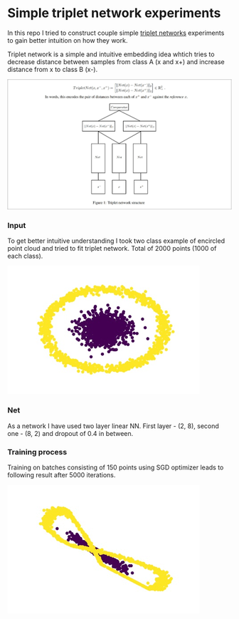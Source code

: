 # Simple triplet network experiments

In this repo I tried to construct couple simple [triplet networks](https://arxiv.org/abs/1412.6622) experiments to gain better intuition on how they work.

Triplet network is a simple and intuitive embedding idea whtich tries to decrease distance between samples from class A (x and x+) and increase distance from x to class B (x-).

![Triplet network](triplet_net.jpg)

### Input

To get better intuitive understanding I took two class example of encircled point cloud and tried to fit triplet network. Total of 2000 points (1000 of each class).

![Dataset](dataset.jpg)

### Net

As a network I have used two layer linear NN. First layer - (2, 8), second one - (8, 2) and dropout of 0.4 in between.

### Training process

Training on batches consisting of 150 points using SGD optimizer leads to following result after 5000 iterations.

![Training process](training.gif)
